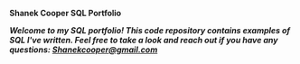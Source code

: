 
**Shanek Cooper SQL Portfolio**

***Welcome to my SQL portfolio! This code repository contains examples of SQL I've written. Feel free to take a look and reach out if you have any questions: Shanekcooper@gmail.com***

